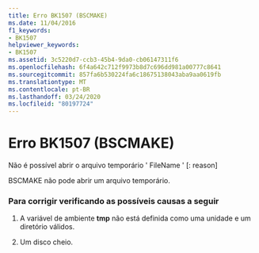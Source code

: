 ```yaml
---
title: Erro BK1507 (BSCMAKE)
ms.date: 11/04/2016
f1_keywords:
- BK1507
helpviewer_keywords:
- BK1507
ms.assetid: 3c5220d7-ccb3-45b4-9da0-cb06147311f6
ms.openlocfilehash: 6f4a642c712f9973b8d7c696dd981a00777c8641
ms.sourcegitcommit: 857fa6b530224fa6c18675138043aba9aa0619fb
ms.translationtype: MT
ms.contentlocale: pt-BR
ms.lasthandoff: 03/24/2020
ms.locfileid: "80197724"
---
```

# <a name="bscmake-error-bk1507"></a>Erro BK1507 (BSCMAKE)

Não é possível abrir o arquivo temporário ' FileName ' [: reason]

BSCMAKE não pode abrir um arquivo temporário.

### <a name="to-fix-by-checking-the-following-possible-causes"></a>Para corrigir verificando as possíveis causas a seguir

1. A variável de ambiente **tmp** não está definida como uma unidade e um diretório válidos.

1. Um disco cheio.
